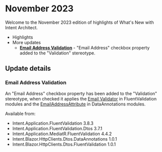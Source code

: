 # November 2023

Welcome to the November 2023 edition of highlights of What's New with Intent Architect.

- Highlights
- More updates
  - **[Email Address Validation](#email-address-validation)** - "Email Address" checkbox property added to the "Validation" stereotype.

## Update details

### Email Address Validation

An "Email Address" checkbox property has been added to the "Validation" stereotype, when checked it applies the [Email Validator](https://docs.fluentvalidation.net/en/latest/built-in-validators.html#email-validator) in FluentValidation modules and the [EmailAddressAttribute](https://learn.microsoft.com/dotnet/api/system.componentmodel.dataannotations.emailaddressattribute) in DataAnnotations modules.

Available from:

- Intent.Application.FluentValidation 3.8.3
- Intent.Application.FluentValidation.Dtos 3.7.1
- Intent.Application.MediatR.FluentValidation 4.4.2
- Intent.Blazor.HttpClients.Dtos.DataAnnotations 1.0.1
- Intent.Blazor.HttpClients.Dtos.FluentValidation 1.0.1
